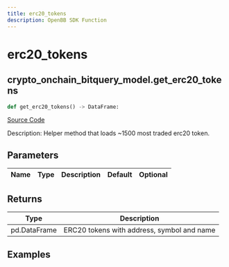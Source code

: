 ```yaml
---
title: erc20_tokens
description: OpenBB SDK Function
---
```


# erc20_tokens

## crypto_onchain_bitquery_model.get_erc20_tokens

```python title='openbb_terminal/cryptocurrency/onchain/bitquery_model.py'
def get_erc20_tokens() -> DataFrame:
```
[Source Code](https://github.com/OpenBB-finance/OpenBBTerminal/tree/main/openbb_terminal/cryptocurrency/onchain/bitquery_model.py#L210)

Description: Helper method that loads ~1500 most traded erc20 token.

## Parameters

| Name | Type | Description | Default | Optional |
| ---- | ---- | ----------- | ------- | -------- |

## Returns

| Type | Description |
| ---- | ----------- |
| pd.DataFrame | ERC20 tokens with address, symbol and name |

## Examples

